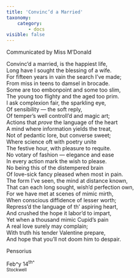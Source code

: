 ```yaml
---
title: 'Convinc’d a Married'
taxonomy:
    category:
        - docs
visible: false
---
```


<div class="author">Communicated by Miss M’Donald</div>

Convinc’d a married, is the happiest life,  
Long have I sought the blessing of a wife.  
For fifteen years in vain the search I’ve made;  
From miss in teens to damsel in brocade.  
Some are too embonpoint and some too slim,  
The young too flighty and the aged too prim.  
I ask complexion fair, the sparkling eye,  
Of sensibility — the soft reply,  
Of temper’s well controll’d and magic art;  
Actions that *prove* the language of the heart  
A mind where information yields the treat,  
Not of pedantic lore, but converse sweet;  
Where science oft with poetry unite  
The festive hour, with pleasure to requite.  
No votary of fashion — elegance and ease  
In every action mark the wish to please.  
No being this of the distempered brain  
Of love-sick fancy pleased when most in pain.  
The form I’ve seen, the mind at distance known,  
That can each long sought, wish’d perfection own,  
For we have met at scenes of mimic mirth,  
When conscious diffidence of lesser worth;  
Repress’d the language of th’ aspiring heart,  
And crushed the hope it labor’d to impart,  
Yet when a thousand mimic Cupid’s pain  
A real love surely may complain;  
With truth his tender Valentine prepare,  
And hope that you’ll not doom him to despair.  
  
Pensorius  
  
Feb^y</sup> 14<sup>th^  
Stockwell
